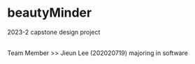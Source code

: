 # beautyMinder
2023-2 capstone design project

<br/>
Team Member >>
Jieun Lee (202020719) majoring in software

